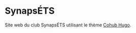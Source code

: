 # SynapsÉTS

Site web du club SynapsÉTS utilisant le thème [Cohub Hugo](https://github.com/StaticMania/hugo-cohub#cohub-hugo).

